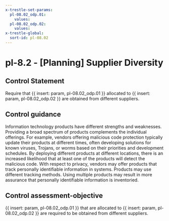```yaml
---
x-trestle-set-params:
  pl-08.02_odp.01:
    values:
  pl-08.02_odp.02:
    values:
x-trestle-global:
  sort-id: pl-08.02
---
```


# pl-8.2 - \[Planning\] Supplier Diversity

## Control Statement

Require that {{ insert: param, pl-08.02_odp.01 }} allocated to {{ insert: param, pl-08.02_odp.02 }} are obtained from different suppliers.

## Control guidance

Information technology products have different strengths and weaknesses. Providing a broad spectrum of products complements the individual offerings. For example, vendors offering malicious code protection typically update their products at different times, often developing solutions for known viruses, Trojans, or worms based on their priorities and development schedules. By deploying different products at different locations, there is an increased likelihood that at least one of the products will detect the malicious code. With respect to privacy, vendors may offer products that track personally identifiable information in systems. Products may use different tracking methods. Using multiple products may result in more assurance that personally identifiable information is inventoried.

## Control assessment-objective

{{ insert: param, pl-08.02_odp.01 }} that are allocated to {{ insert: param, pl-08.02_odp.02 }} are required to be obtained from different suppliers.
